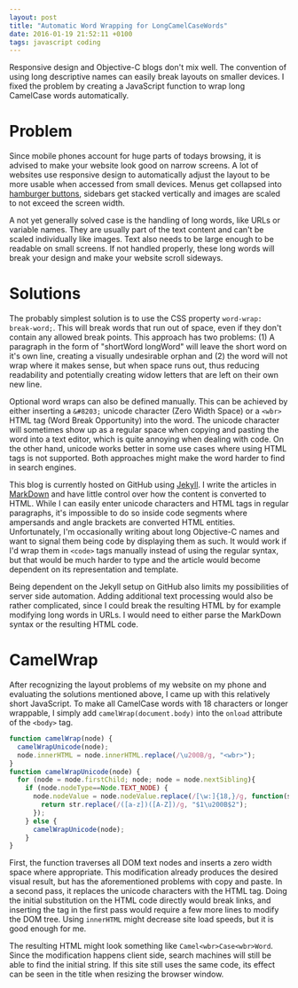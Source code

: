 ```yaml
---
layout: post
title: "Automatic Word Wrapping for LongCamelCaseWords"
date: 2016-01-19 21:52:11 +0100
tags: javascript coding
---
```


Responsive design and Objective-C blogs don't mix well. The convention of using long descriptive names can easily break layouts on smaller devices. I fixed the problem by creating a JavaScript function to wrap long CamelCase words automatically. 

# Problem

Since mobile phones account for huge parts of todays browsing, it is advised to make your website look good on narrow screens. A lot of websites use responsive design to automatically adjust the layout to be more usable when accessed from small devices. Menus get collapsed into [hamburger buttons](https://en.wikipedia.org/wiki/Hamburger_button), sidebars get stacked vertically and images are scaled to not exceed the screen width. 

A not yet generally solved case is the handling of long words, like URLs or variable names. They are usually part of the text content and can't be scaled individually like images. Text also needs to be large enough to be readable on small screens. If not handled properly, these long words will break your design and make your website scroll sideways. 

# Solutions

The probably simplest solution is to use the CSS property `word-wrap: break-word;`. This will break words that run out of space, even if they don't contain any allowed break points. This approach has two problems: (1) A paragraph in the form of "shortWord longWord" will leave the short word on it's own line, creating a visually undesirable orphan and (2) the word will not wrap where it makes sense, but when space runs out, thus reducing readability and potentially creating widow letters that are left on their own new line.  

Optional word wraps can also be defined manually. This can be achieved by either inserting a `&#8203;` unicode character (Zero Width Space) or a `<wbr>` HTML tag (Word Break Opportunity) into the word. The unicode character will sometimes show up as a regular space when copying and pasting the word into a text editor, which is quite annoying when dealing with code. On the other hand, unicode works better in some use cases where using HTML tags is not supported. Both approaches might make the word harder to find in search engines. 

This blog is currently hosted on GitHub using [Jekyll](http://jekyllrb.com/). I write the articles in [MarkDown](https://daringfireball.net/projects/markdown/) and have little control over how the content is converted to HTML. While I can easily enter unicode characters and HTML tags in regular paragraphs, it's impossible to do so inside code segments where ampersands and angle brackets are converted HTML entities. Unfortunately, I'm occasionally writing about long Objective-C names and want to signal them being code by displaying them as such. It would work if I'd wrap them in `<code>` tags manually instead of using the regular syntax, but that would be much harder to type and the article would become dependent on its representation and template. 

Being dependent on the Jekyll setup on GitHub also limits my possibilities of server side automation. Adding additional text processing would also be rather complicated, since I could break the resulting HTML by for example modifying long words in URLs. I would need to either parse the MarkDown syntax or the resulting HTML code. 

# CamelWrap

After recognizing the layout problems of my website on my phone and evaluating the solutions mentioned above, I came up with this relatively short JavaScript. To make all CamelCase words with 18 characters or longer wrappable, I simply add `camelWrap(document.body)` into the `onload` attribute of the `<body>` tag. 

```javascript
function camelWrap(node) {
  camelWrapUnicode(node);
  node.innerHTML = node.innerHTML.replace(/\u200B/g, "<wbr>");
}
function camelWrapUnicode(node) {
  for (node = node.firstChild; node; node = node.nextSibling){
    if (node.nodeType==Node.TEXT_NODE) {
      node.nodeValue = node.nodeValue.replace(/[\w:]{18,}/g, function(str) {
        return str.replace(/([a-z])([A-Z])/g, "$1\u200B$2");
      });
    } else {
      camelWrapUnicode(node);
    }
}
```

First, the function traverses all DOM text nodes and inserts a zero width space where appropriate. This modification already produces the desired visual result, but has the aforementioned problems with copy and paste. In a second pass, it replaces the unicode characters with the HTML tag. Doing the initial substitution on the HTML code directly would break links, and inserting the tag in the first pass would require a few more lines to modify the DOM tree. Using `innerHTML` might decrease site load speeds, but it is good enough for me. 

The resulting HTML might look something like `Camel<wbr>Case<wbr>Word`. Since the modification happens client side, search machines will still be able to find the initial string. If this site still uses the same code, its effect can be seen in the title when resizing the browser window.   


